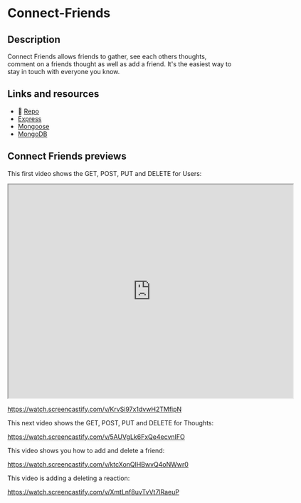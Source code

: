 # Connect-Friends

## Description

Connect Friends allows friends to gather, see each others thoughts, comment on a friends thought as well as add a friend.  It's the easiest way to stay in touch with everyone you know.

## Links and resources

* 💾 [Repo](https://github.com/BMArsenault/connect-friends)
* [Express](https://www.npmjs.com/package/express)
* [Mongoose](https://www.mongoosejs.com/docs/guide.html)
* [MongoDB](https://www.mongodb.com)

## Connect Friends previews

This first video shows the GET, POST, PUT and DELETE for Users:

<iframe src="https://drive.google.com/file/d/1RKg2IsZaY3BB1909d9vNCXho5id4o3hk/preview" width="640" height="480" allow="autoplay"></iframe>

https://watch.screencastify.com/v/KrvSi97x1dvwH2TMfipN

This next video shows the GET, POST, PUT and DELETE for Thoughts:

https://watch.screencastify.com/v/5AUVgLk6FxQe4ecvnIFO

This video shows you how to add and delete a friend:

https://watch.screencastify.com/v/ktcXonQlHBwvQ4oNWwr0

This video is adding a deleting a reaction:

https://watch.screencastify.com/v/XmtLnf8uvTvVt7lRaeuP
